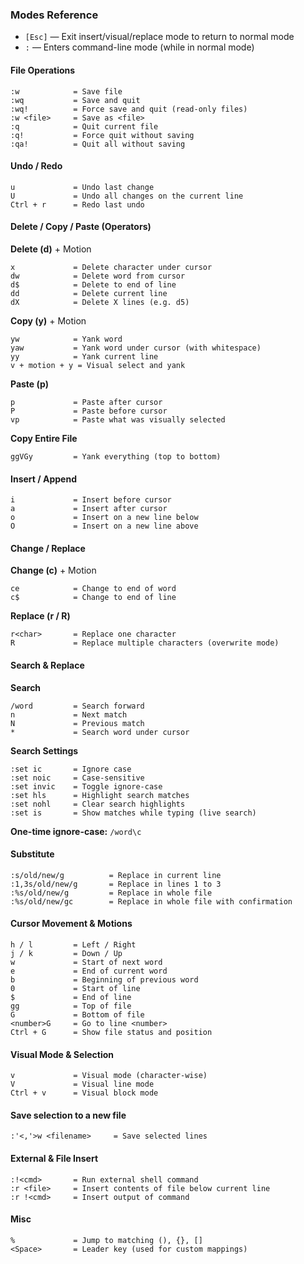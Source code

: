 ### Modes Reference
- `[Esc]` — Exit insert/visual/replace mode to return to normal mode
- `:` — Enters command-line mode (while in normal mode)

#### File Operations
```plaintext
:w            = Save file
:wq           = Save and quit
:wq!          = Force save and quit (read-only files)
:w <file>     = Save as <file>
:q            = Quit current file
:q!           = Force quit without saving
:qa!          = Quit all without saving
```

#### Undo / Redo
```plaintext
u             = Undo last change
U             = Undo all changes on the current line
Ctrl + r      = Redo last undo
```

#### Delete / Copy / Paste (Operators)
**Delete (d)** + Motion
```plaintext
x             = Delete character under cursor
dw            = Delete word from cursor
d$            = Delete to end of line
dd            = Delete current line
dX            = Delete X lines (e.g. d5)
```

**Copy (y)** + Motion
```plaintext
yw            = Yank word
yaw           = Yank word under cursor (with whitespace)
yy            = Yank current line
v + motion + y = Visual select and yank
```

**Paste (p)**
```plaintext
p             = Paste after cursor
P             = Paste before cursor
vp            = Paste what was visually selected
```

**Copy Entire File**
```plaintext
ggVGy         = Yank everything (top to bottom)
```

#### Insert / Append
```plaintext
i             = Insert before cursor
a             = Insert after cursor
o             = Insert on a new line below
O             = Insert on a new line above
```

#### Change / Replace
**Change (c)** + Motion
```plaintext
ce            = Change to end of word
c$            = Change to end of line
```

**Replace (r / R)**
```plaintext
r<char>       = Replace one character
R             = Replace multiple characters (overwrite mode)
```

#### Search & Replace
**Search**
```plaintext
/word         = Search forward
n             = Next match
N             = Previous match
*             = Search word under cursor
```

**Search Settings**
```plaintext
:set ic       = Ignore case
:set noic     = Case-sensitive
:set invic    = Toggle ignore-case
:set hls      = Highlight search matches
:set nohl     = Clear search highlights
:set is       = Show matches while typing (live search)
```

**One-time ignore-case:** `/word\c`

#### Substitute
```plaintext
:s/old/new/g          = Replace in current line
:1,3s/old/new/g       = Replace in lines 1 to 3
:%s/old/new/g         = Replace in whole file
:%s/old/new/gc        = Replace in whole file with confirmation
```

#### Cursor Movement & Motions
```plaintext
h / l         = Left / Right
j / k         = Down / Up
w             = Start of next word
e             = End of current word
b             = Beginning of previous word
0             = Start of line
$             = End of line
gg            = Top of file
G             = Bottom of file
<number>G     = Go to line <number>
Ctrl + G      = Show file status and position
```

#### Visual Mode & Selection
```plaintext
v             = Visual mode (character-wise)
V             = Visual line mode
Ctrl + v      = Visual block mode
```

#### Save selection to a new file
```plaintext
:'<,'>w <filename>     = Save selected lines
```

#### External & File Insert
```plaintext
:!<cmd>       = Run external shell command
:r <file>     = Insert contents of file below current line
:r !<cmd>     = Insert output of command
```

#### Misc
```plaintext
%             = Jump to matching (), {}, []
<Space>       = Leader key (used for custom mappings)
```
